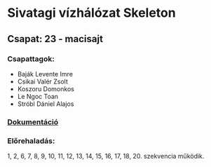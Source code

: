 # Sivatagi vízhálózat Skeleton

## Csapat: 23 - macisajt

### Csapattagok:

- Baják Levente Imre
- Csikai Valér Zsolt
- Koszoru Domonkos
- Le Ngoc Toan
- Stróbl Dániel Alajos

### [Dokumentáció](https://docs.google.com/document/d/1vt0ruZJ6pVvddavbwg4amov1J9vomhK4/)

### Előrehaladás:

1, 2, 6, 7, 8, 9, 10, 11, 12, 13, 14, 15, 16, 17, 18, 20. szekvencia működik.
